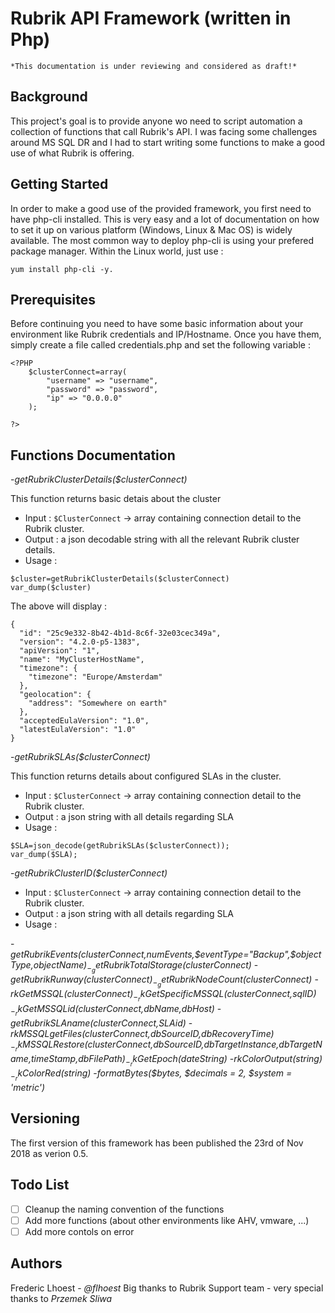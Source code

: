 # Rubrik API Framework (written in Php)

```
*This documentation is under reviewing and considered as draft!*
```

## Background

This project's goal is to provide anyone wo need to script automation a collection of functions that call Rubrik's API. I was facing some challenges around MS SQL DR and I had to start writing some functions to make a good use of what Rubrik is offering.

## Getting Started

In order to make a good use of the provided framework, you first need to have php-cli installed. This is very easy and a lot of documentation on how to set it up on various platform (Windows, Linux & Mac OS) is widely available. The most common way to deploy php-cli is using your prefered package manager. Within the Linux world, just use : 
```
yum install php-cli -y.
````

## Prerequisites

Before continuing you need to have some basic information about your environment like Rubrik credentials and IP/Hostname. Once you have them, simply create a file called credentials.php and set the following variable : 

```
<?PHP
	$clusterConnect=array(
		"username" => "username",
		"password" => "password",
		"ip" => "0.0.0.0"
	);

?>
```

## Functions Documentation

-_getRubrikClusterDetails($clusterConnect)_

This function returns basic detais about the cluster

  - Input : `$ClusterConnect` -> array containing connection detail to the Rubrik cluster.
  - Output : a json decodable string with all the relevant Rubrik cluster details.
  - Usage : 
  
```
$cluster=getRubrikClusterDetails($clusterConnect)
var_dump($cluster)
```
The above will display :

```
{
  "id": "25c9e332-8b42-4b1d-8c6f-32e03cec349a",
  "version": "4.2.0-p5-1383",
  "apiVersion": "1",
  "name": "MyClusterHostName",
  "timezone": {
    "timezone": "Europe/Amsterdam"
  },
  "geolocation": {
    "address": "Somewhere on earth"
  },
  "acceptedEulaVersion": "1.0",
  "latestEulaVersion": "1.0"
}
```

-_getRubrikSLAs($clusterConnect)_

This function returns details about configured SLAs in the cluster.

  - Input : `$ClusterConnect` -> array containing connection detail to the Rubrik cluster.
  - Output : a json string with all details regarding SLA
  - Usage : 
  
```
$SLA=json_decode(getRubrikSLAs($clusterConnect));
var_dump($SLA);
```

-_getRubrikClusterID($clusterConnect)_

  - Input : `$ClusterConnect` -> array containing connection detail to the Rubrik cluster.
  - Output : a json string with all details regarding SLA
  - Usage : 

-_getRubrikEvents($clusterConnect,$numEvents,$eventType="Backup",$objectType,$objectName)_
-_getRubrikTotalStorage($clusterConnect)_
-_getRubrikRunway($clusterConnect)_
-_getRubrikNodeCount($clusterConnect)_
-_rkGetMSSQL($clusterConnect)_
-_rkGetSpecificMSSQL($clusterConnect,$sqlID)_
-_rkGetMSSQLid($clusterConnect,$dbName,$dbHost)_
-_getRubrikSLAname($clusterConnect,$SLAid)_
-_rkMSSQLgetFiles($clusterConnect,$dbSourceID,$dbRecoveryTime)_
-_rkMSSQLRestore($clusterConnect,$dbSourceID,$dbTargetInstance,$dbTargetName,$timeStamp,$dbFilePath)_
-_rkGetEpoch($dateString)_
-_rkColorOutput($string)_
-_rkColorRed($string)_
-_formatBytes($bytes, $decimals = 2, $system = 'metric')_

## Versioning

The first version of this framework has been published the 23rd of Nov 2018 as verion 0.5.

## Todo List

- [ ] Cleanup the naming convention of the functions
- [ ] Add more functions (about other environments like AHV, vmware, ...)
- [ ] Add more contols on error

## Authors

Frederic Lhoest - *@flhoest*
Big thanks to Rubrik Support team - very special thanks to *Przemek Sliwa*
